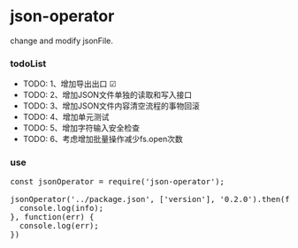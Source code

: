 # json-operator
change and modify jsonFile.



### todoList

- TODO: 1、增加导出出口   ☑
- TODO: 2、增加JSON文件单独的读取和写入接口
- TODO: 3、增加JSON文件内容清空流程的事物回滚
- TODO: 4、增加单元测试
- TODO: 5、增加字符输入安全检查
- TODO: 6、考虑增加批量操作减少fs.open次数


### use

<pre name="code" class="javascript">
const jsonOperator = require('json-operator');

jsonOperator('../package.json', ['version'], '0.2.0').then(function(info) {  
  console.log(info);  
}, function(err) {  
  console.log(err);  
})
</pre>
